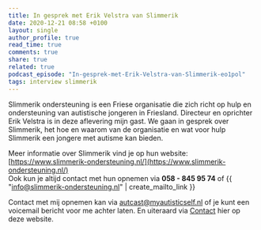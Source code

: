 ```yaml
---
title: In gesprek met Erik Velstra van Slimmerik
date: 2020-12-21 08:58 +0100
layout: single
author_profile: true
read_time: true
comments: true
share: true
related: true
podcast_episode: "In-gesprek-met-Erik-Velstra-van-Slimmerik-eo1pol"
tags: interview slimmerik
---
```

Slimmerik ondersteuning is een Friese organisatie die zich richt op hulp en ondersteuning van autistische jongeren in Friesland. Directeur en oprichter Erik Velstra is in deze aflevering mijn gast. We gaan in gesprek over Slimmerik, het hoe en waarom van de organisatie en wat voor hulp Slimmerik een jongere met autisme kan bieden.

Meer informatie over Slimmerik vind je op hun website: [https://www.slimmerik-ondersteuning.nl/](https://www.slimmerik-ondersteuning.nl/)  
Ook kun je altijd contact met hun opnemen via **058 - 845 95 74** of {{ "info@slimmerik-ondersteuning.nl" | create_mailto_link }}

Contact met mij opnemen kan via autcast@myautisticself.nl of je kunt een voicemail bericht voor me achter laten. En uiteraard via [Contact](/contact/) hier op deze website.
